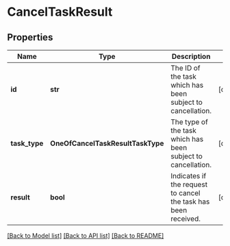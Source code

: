 # CancelTaskResult

## Properties
Name | Type | Description | Notes
------------ | ------------- | ------------- | -------------
**id** | **str** | The ID of the task which has been subject to cancellation. | [optional] 
**task_type** | **OneOfCancelTaskResultTaskType** | The type of the task which has been subject to cancellation. | [optional] 
**result** | **bool** | Indicates if the request to cancel the task has been received. | [optional] 

[[Back to Model list]](../README.md#documentation-for-models) [[Back to API list]](../README.md#documentation-for-api-endpoints) [[Back to README]](../README.md)

